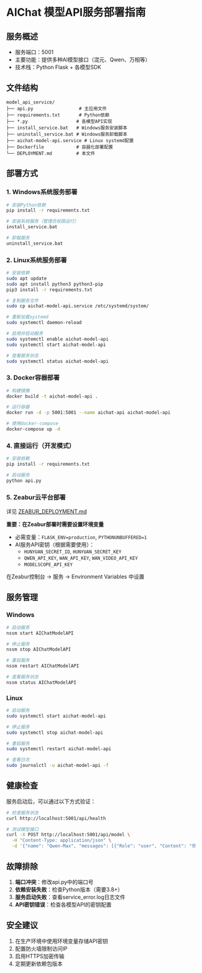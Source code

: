 # AIChat 模型API服务部署指南

## 服务概述
- 服务端口：5001
- 主要功能：提供多种AI模型接口（混元、Qwen、万相等）
- 技术栈：Python Flask + 各模型SDK

## 文件结构
```
model_api_service/
├── api.py                 # 主应用文件
├── requirements.txt       # Python依赖
├── *.py                  # 各模型API实现
├── install_service.bat   # Windows服务安装脚本
├── uninstall_service.bat # Windows服务卸载脚本
├── aichat-model-api.service # Linux systemd配置
├── Dockerfile            # 容器化部署配置
└── DEPLOYMENT.md         # 本文件
```

## 部署方式

### 1. Windows系统服务部署
```bash
# 安装Python依赖
pip install -r requirements.txt

# 安装系统服务（管理员权限运行）
install_service.bat

# 卸载服务
uninstall_service.bat
```

### 2. Linux系统服务部署
```bash
# 安装依赖
sudo apt update
sudo apt install python3 python3-pip
pip3 install -r requirements.txt

# 复制服务文件
sudo cp aichat-model-api.service /etc/systemd/system/

# 重新加载systemd
sudo systemctl daemon-reload

# 启用并启动服务
sudo systemctl enable aichat-model-api
sudo systemctl start aichat-model-api

# 查看服务状态
sudo systemctl status aichat-model-api
```

### 3. Docker容器部署
```bash
# 构建镜像
docker build -t aichat-model-api .

# 运行容器
docker run -d -p 5001:5001 --name aichat-api aichat-model-api

# 使用docker-compose
docker-compose up -d
```

### 4. 直接运行（开发模式）
```bash
# 安装依赖
pip install -r requirements.txt

# 启动服务
python api.py
```

### 5. Zeabur云平台部署
详见 [ZEABUR_DEPLOYMENT.md](./ZEABUR_DEPLOYMENT.md)

**重要：在Zeabur部署时需要设置环境变量**
- 必需变量：`FLASK_ENV=production`, `PYTHONUNBUFFERED=1`
- AI服务API密钥（根据需要使用）：
  - `HUNYUAN_SECRET_ID`, `HUNYUAN_SECRET_KEY`
  - `QWEN_API_KEY`, `WAN_API_KEY`, `WAN_VIDEO_API_KEY`
  - `MODELSCOPE_API_KEY`

在Zeabur控制台 -> 服务 -> Environment Variables 中设置

## 服务管理

### Windows
```bash
# 启动服务
nssm start AIChatModelAPI

# 停止服务
nssm stop AIChatModelAPI

# 重启服务
nssm restart AIChatModelAPI

# 查看服务状态
nssm status AIChatModelAPI
```

### Linux
```bash
# 启动服务
sudo systemctl start aichat-model-api

# 停止服务
sudo systemctl stop aichat-model-api

# 重启服务
sudo systemctl restart aichat-model-api

# 查看日志
sudo journalctl -u aichat-model-api -f
```

## 健康检查
服务启动后，可以通过以下方式验证：
```bash
# 检查服务状态
curl http://localhost:5001/api/health

# 测试模型接口
curl -X POST http://localhost:5001/api/model \
  -H "Content-Type: application/json" \
  -d '{"name": "Qwen-Max", "messages": [{"Role": "user", "Content": "你好"}]}'
```

## 故障排除

1. **端口冲突**：修改api.py中的端口号
2. **依赖安装失败**：检查Python版本（需要3.8+）
3. **服务启动失败**：查看service_error.log日志文件
4. **API密钥错误**：检查各模型API的密钥配置

## 安全建议

1. 在生产环境中使用环境变量存储API密钥
2. 配置防火墙限制访问IP
3. 启用HTTPS加密传输
4. 定期更新依赖包版本